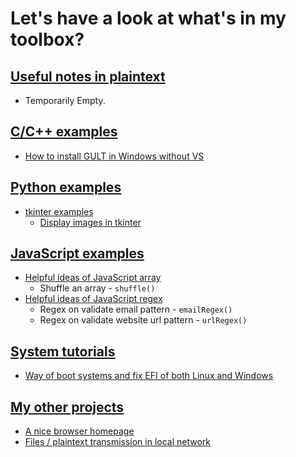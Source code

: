 # Let's have a look at what's in my toolbox?
## [Useful notes in plaintext](Notes/)
* Temporarily Empty.
## [C/C++ examples](C_C++/)
* [How to install GULT in Windows without VS](Notes/GLUT%20install.txt)
## [Python examples](Python/)
* [tkinter examples](Python/tkinter)
    * [Display images in tkinter](Python/tkinter/image.py)
## [JavaScript examples](JavaScript/)
* [Helpful ideas of JavaScript array](JavaScript/array.js)
    * Shuffle an array - ` shuffle() `
* [Helpful ideas of JavaScript regex](JavaScript/regex.js)
    * Regex on validate email pattern - ` emailRegex() `
    * Regex on validate website url pattern - ` urlRegex() `
## [System tutorials](System/)
* [Way of boot systems and fix EFI of both Linux and Windows](System/boot.txt)
## [My other projects](https://github.com/cbh778899/)
* [A nice browser homepage](https://github.com/cbh778899/HomePage2)
* [Files / plaintext transmission in local network](https://github.com/cbh778899/chatbox)
